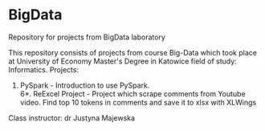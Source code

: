# BigData
Repository for projects from BigData laboratory

This repository consists of projects from course Big-Data which took place at University of Economy Master's Degree in Katowice field of study: Informatics.
Projects:
1. PySpark - Introduction to use PySpark.   
6*. ReExcel Project - Project which scrape comments from Youtube video. Find top 10 tokens in comments and save it to xlsx with XLWings 

Class instructor: dr Justyna Majewska
